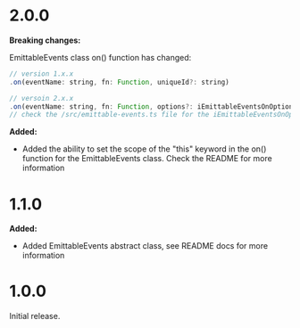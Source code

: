 
# 2.0.0

__Breaking changes:__

EmittableEvents class on() function has changed:

```javascript
// version 1.x.x 
.on(eventName: string, fn: Function, uniqueId?: string)

// versoin 2.x.x
.on(eventName: string, fn: Function, options?: iEmittableEventsOnOptions);
// check the /src/emittable-events.ts file for the iEmittableEventsOnOptions interface
```

__Added:__

* Added the ability to set the scope of the "this" keyword in the on() function for the EmittableEvents class. Check the README for more information

# 1.1.0

__Added:__

* Added EmittableEvents abstract class, see README docs for more information

# 1.0.0

Initial release.